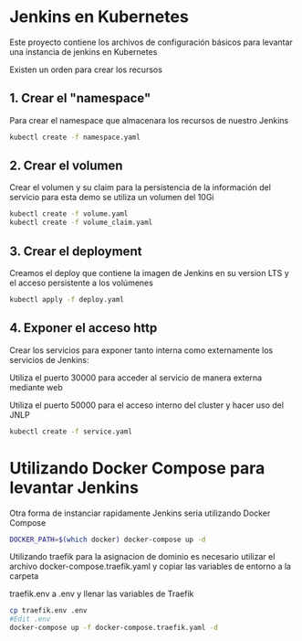 # Jenkins en Kubernetes

Este proyecto contiene los archivos de configuración básicos para levantar una instancia de jenkins en Kubernetes

Existen un  orden para crear los recursos

## 1. Crear el "namespace"

Para crear el namespace que almacenara los recursos de nuestro Jenkins

```bash
kubectl create -f namespace.yaml
```

## 2. Crear el volumen

Crear el volumen y su claim para la persistencia de la información del servicio para esta demo se utiliza un volumen del 10Gi

```bash
kubectl create -f volume.yaml
kubectl create -f volume_claim.yaml
```

## 3. Crear el deployment

Creamos el deploy que contiene la imagen de Jenkins en  su version LTS y el acceso persistente a los volúmenes

```bash
kubectl apply -f deploy.yaml
```

## 4. 	Exponer el acceso http

Crear los servicios para exponer tanto interna como externamente los servicios de Jenkins:

Utiliza el puerto 30000 para acceder al servicio de manera externa mediante web

Utiliza el puerto 50000 para el acceso interno del cluster y hacer uso del JNLP

```bash
kubectl create -f service.yaml
```

# Utilizando Docker Compose para levantar Jenkins

Otra forma de instanciar rapidamente Jenkins seria utilizando Docker Compose

```bash
DOCKER_PATH=$(which docker) docker-compose up -d
```

Utilizando traefik para la asignacion de dominio es necesario utilizar el archivo docker-compose.traefik.yaml y copiar las variables de entorno a la carpeta

traefik.env a .env y llenar las variables de Traefik

```bash
cp traefik.env .env
#Edit .env
docker-compose up -f docker-compose.traefik.yaml -d 
```
